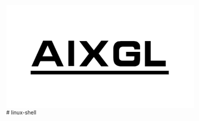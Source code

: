 <div align=center style="width:100%"><img width="850" src ="https://raw.githubusercontent.com/slclub/linux-shell/master/LOGO.png"></div>
# linux-shell

